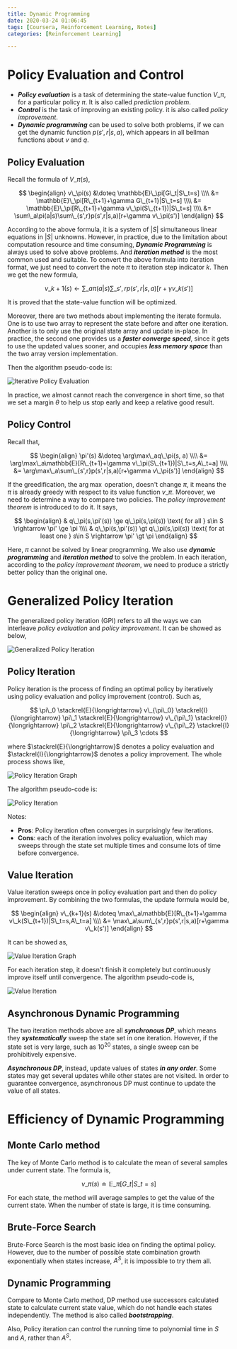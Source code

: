 ```yaml
---
title: Dynamic Programming
date: 2020-03-24 01:06:45
tags: [Coursera, Reinforcement Learning, Notes]
categories: [Reinforcement Learning]

---
```


# Policy Evaluation and Control

- ***Policy evaluation*** is a task of determining the state-value function $V\_\pi$, for a particular policy $\pi$. It is also called *prediction problem*.
- ***Control*** is the task of improving an existing policy. it is also called *policy improvement*.
- ***Dynamic programming*** can be used to solve both problems, if we can get the dynamic function $p(s',r|s,a)$, which appears in all bellman functions about $v$ and $q$.

## Policy Evaluation

Recall the formula of $V\_\pi(s)$,

$$
\begin{align}
v\_\pi(s) &\doteq \mathbb{E}\_\pi[G\_t|S\_t=s] \\\\
&= \mathbb{E}\_\pi[R\_{t+1}+\gamma G\_{t+1}|S\_t=s] \\\\
&= \mathbb{E}\_\pi[R\_{t+1}+\gamma v\_\pi(S\_{t+1})|S\_t=s] \\\\
&= \sum\_a\pi(a|s)\sum\_{s',r}p(s',r|s,a)[r+\gamma v\_\pi(s')]
\end{align}
$$

According to the above formula, it is a system of $|S|$ simultaneous linear equations in $|S|$ unknowns. However, in practice, due to the limitation about computation resource and time consuming, ***Dynamic Programming*** is always used to solve above problems. And ***iteration method*** is the most common used and suitable. To convert the above formula into iteration format, we just need to convert the note $\pi$ to iteration step indicator $k$. Then we get the new formula,

$$
v\_{k+1}(s) \leftarrow \sum\_a\pi(a|s)\sum\_{s',r}p(s',r|s,a)[r+\gamma v\_k(s')]
$$

It is proved that the state-value function will be optimized.

Moreover, there are two methods about implementing the iterate formula. One is to use two array to represent the state before and after one iteration. Another is to only use the original state array and update in-place. In practice, the second one provides us a ***faster converge speed***, since it gets to use the updated values sooner, and occupies ***less memory space*** than the two array version implementation.

Then the algorithm pseudo-code is:

![Iterative Policy Evaluation](./Coursera-Reinforcement-Learning-Course1-Week4-Notes/Iterative-Policy-Evaluation.png)

In practice, we almost cannot reach the convergence in short time, so that we set a margin $\theta$ to help us stop early and keep a relative good result.

## Policy Control

Recall that,

$$
\begin{align}
\pi'(s) &\doteq \arg\max\_aq\_\pi(s, a) \\\\
&= \arg\max\_a\mathbb{E}[R\_{t+1}+\gamma v\_\pi(S\_{t+1})|S\_t=s,A\_t=a] \\\\
&= \arg\max\_a\sum\_{s',r}p(s',r|s,a)[r+\gamma v\_\pi(s')]
\end{align}
$$

If the greedification, the $\arg\max$ operation, doesn't change $\pi$, it means the $\pi$ is already greedy with respect to its value function $v\_\pi$. Moreover, we need to determine a way to compare two policies. The *policy improvement theorem* is introduced to do it. It says,

$$
\begin{align}
& q\_\pi(s,\pi'(s)) \ge q\_\pi(s,\pi(s)) \text{ for all } s\in S \rightarrow \pi' \ge \pi \\\\
& q\_\pi(s,\pi'(s)) \gt q\_\pi(s,\pi(s)) \text{ for at least one } s\in S \rightarrow \pi' \gt \pi
\end{align}
$$

Here, $\pi$ cannot be solved by linear programming. We also use ***dynamic programming*** and ***iteration method*** to solve the problem. In each iteration, according to the *policy improvement theorem*, we need to produce a strictly better policy than the original one.

# Generalized Policy Iteration

The generalized policy iteration (GPI) refers to all the ways we can interleave *policy evaluation* and *policy improvement*. It can be showed as below,

![Generalized Policy Iteration](./Coursera-Reinforcement-Learning-Course1-Week4-Notes/GPI.png)

## Policy Iteration

Policy iteration is the process of finding an optimal policy by iteratively using policy evaluation and policy improvement (control). Such as,

$$
\pi\_0 \stackrel{E}{\longrightarrow} v\_{\pi\_0} \stackrel{I}{\longrightarrow} \pi\_1 \stackrel{E}{\longrightarrow} v\_{\pi\_1} \stackrel{I}{\longrightarrow} \pi\_2 \stackrel{E}{\longrightarrow} v\_{\pi\_2} \stackrel{I}{\longrightarrow} \pi\_3 \cdots
$$

where $\stackrel{E}{\longrightarrow}$ denotes a policy evaluation and $\stackrel{I}{\longrightarrow}$ denotes a policy improvement. The whole process shows like,

![Policy Iteration Graph](./Coursera-Reinforcement-Learning-Course1-Week4-Notes/Policy-Iteration-Graph.png)

The algorithm pseudo-code is:

![Policy Iteration](./Coursera-Reinforcement-Learning-Course1-Week4-Notes/Policy-Iteration.png)

Notes:

- **Pros**: Policy iteration often converges in surprisingly few iterations.
- **Cons**: each of the iteration involves policy evaluation, which may sweeps through the state set multiple times and consume lots of time before convergence.

## Value Iteration

Value iteration sweeps once in policy evaluation part and then do policy improvement. By combining the two formulas, the update formula would be,

$$
\begin{align}
v\_{k+1}(s) &\doteq \max\_a\mathbb{E}[R\_{t+1}+\gamma v\_k(S\_{t+1})|S\_t=s,A\_t=a] \\\\
&= \max\_a\sum\_{s',r}p(s',r|s,a)[r+\gamma v\_k(s')]
\end{align}
$$

It can be showed as,

![Value Iteration Graph](./Coursera-Reinforcement-Learning-Course1-Week4-Notes/Value-Iteration-Graph.png)

For each iteration step, it doesn't finish it completely but continuously improve itself until convergence. The algorithm pseudo-code is,

![Value Iteration](./Coursera-Reinforcement-Learning-Course1-Week4-Notes/Value-Iteration.png)

## Asynchronous Dynamic Programming

The two iteration methods above are all ***synchronous DP***, which means they ***systematically*** sweep the state set in one iteration. However, if the state set is very large, such as $10^{20}$ states, a single sweep can be prohibitively expensive.

***Asynchronous DP***, instead, update values of states ***in any order***. Some states may get several updates while other states are not visited. In order to guarantee convergence, asynchronous DP must continue to update the value of all states.

# Efficiency of Dynamic Programming

## Monte Carlo method

The key of Monte Carlo method is to calculate the mean of several samples under current state. The formula is,

$$
v\_\pi(s) \doteq \mathbb{E}\_\pi[G\_t|S\_t=s]
$$

For each state, the method will average samples to get the value of the current state. When the number of state is large, it is time consuming.

## Brute-Force Search

Brute-Force Search is the most basic idea on finding the optimal policy. However, due to the number of possible state combination growth exponentially when states increase, $A^S$, it is impossible to try them all.

## Dynamic Programming

Compare to Monte Carlo method, DP method use successors calculated state to calculate current state value, which do not handle each states independently. The method is also called ***bootstrapping***.

Also, Policy iteration can control the running time to polynomial time in $S$ and $A$, rather than $A^S$.
